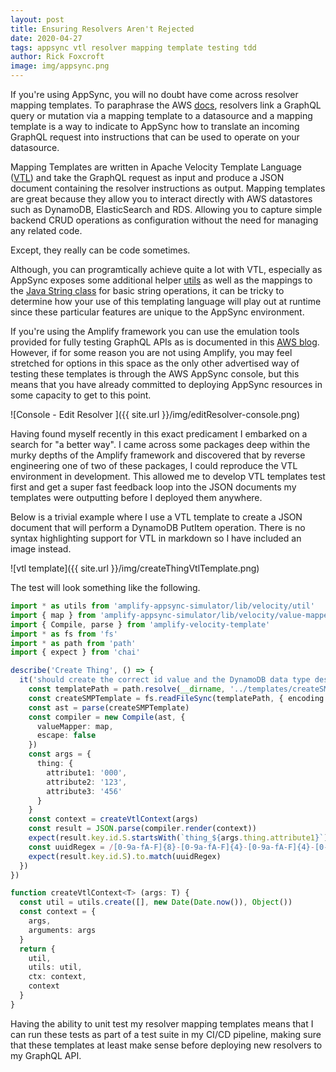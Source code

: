 ```yaml
---
layout: post
title: Ensuring Resolvers Aren't Rejected
date: 2020-04-27
tags: appsync vtl resolver mapping template testing tdd
author: Rick Foxcroft
image: img/appsync.png
---
```


If you're using AppSync, you will no doubt have come across resolver mapping templates. To paraphrase the AWS [docs](https://docs.aws.amazon.com/appsync/latest/devguide/resolver-mapping-template-reference-overview.html), resolvers link a GraphQL query or mutation via a mapping template to a datasource and a mapping template is a way to indicate to AppSync how to translate an incoming GraphQL request into instructions that can be used to operate on your datasource.

Mapping Templates are written in Apache Velocity Template Language ([VTL](https://velocity.apache.org/engine/1.7/user-guide.html)) and take the GraphQL request as input and produce a JSON document containing the resolver instructions as output. Mapping templates are great because they allow you to interact directly with AWS datastores such as DynamoDB, ElasticSearch and RDS. Allowing you to capture simple backend CRUD operations as configuration without the need for managing any related code.

Except, they really can be code sometimes.

Although, you can programtically achieve quite a lot with VTL, especially as AppSync exposes some additional helper [utils](https://docs.aws.amazon.com/appsync/latest/devguide/resolver-util-reference.html) as well as the mappings to the [Java String class](https://docs.aws.amazon.com/appsync/latest/devguide/resolver-mapping-template-reference-programming-guide.html#strings) for basic string operations, it can be tricky to determine how your use of this templating language will play out at runtime since these particular features are unique to the AppSync environment.

If you're using the Amplify framework you can use the emulation tools provided for fully testing GraphQL APIs as is documented in this [AWS blog](https://aws.amazon.com/blogs/aws/new-local-mocking-and-testing-with-the-amplify-cli/). However, if for some reason you are not using Amplify, you may feel stretched for options in this space as the only other advertised way of testing these templates is through the AWS AppSync console, but this means that you have already committed to deploying AppSync resources in some capacity to get to this point.

![Console - Edit Resolver ]({{ site.url }}/img/editResolver-console.png)

Having found myself recently in this exact predicament I embarked on a search for "a better way". I came across some packages deep within the murky depths of the Amplify framework and discovered that by reverse engineering one of two of these packages, I could reproduce the VTL environment in development. This allowed me to develop VTL templates test first and get a super fast feedback loop into the JSON documents my templates were outputting before I deployed them anywhere.

Below is a trivial example where I use a VTL template to create a JSON document that will perform a DynamoDB PutItem operation. There is no syntax highlighting support for VTL in markdown so I have included an image instead.

![vtl template]({{ site.url }}/img/createThingVtlTemplate.png)

The test will look something like the following.

```typescript
import * as utils from 'amplify-appsync-simulator/lib/velocity/util'
import { map } from 'amplify-appsync-simulator/lib/velocity/value-mapper/mapper'
import { Compile, parse } from 'amplify-velocity-template'
import * as fs from 'fs'
import * as path from 'path'
import { expect } from 'chai'

describe('Create Thing', () => {
  it('should create the correct id value and the DynamoDB data type descriptor object ', () => {
    const templatePath = path.resolve(__dirname, '../templates/createSMP-request.vtl')
    const createSMPTemplate = fs.readFileSync(templatePath, { encoding: 'utf8' })
    const ast = parse(createSMPTemplate)
    const compiler = new Compile(ast, {
      valueMapper: map,
      escape: false
    })
    const args = {
      thing: {
        attribute1: '000',
        attribute2: '123',
        attribute3: '456'
      }
    }
    const context = createVtlContext(args)
    const result = JSON.parse(compiler.render(context))
    expect(result.key.id.S.startsWith(`thing_${args.thing.attribute1}`)).to.be.true
    const uuidRegex = /[0-9a-fA-F]{8}-[0-9a-fA-F]{4}-[0-9a-fA-F]{4}-[0-9a-fA-F]{4}-[0-9a-fA-F]{12}/
    expect(result.key.id.S).to.match(uuidRegex)
  })
})

function createVtlContext<T> (args: T) {
  const util = utils.create([], new Date(Date.now()), Object())
  const context = {
    args,
    arguments: args
  }
  return {
    util,
    utils: util,
    ctx: context,
    context
  }
}
```

Having the ability to unit test my resolver mapping templates means that I can run these tests as part of a test suite in my CI/CD pipeline, making sure that these templates at least make sense before deploying new resolvers to my GraphQL API.
